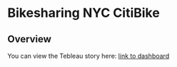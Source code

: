 # Bikesharing NYC CitiBike
## Overview
You can view the Tebleau story here: [link to dashboard]( https://public.tableau.com/app/profile/ronald.w.bingham/viz/BikeTripData_16396570210970/NYCCitibikeStory?publish=yes)
